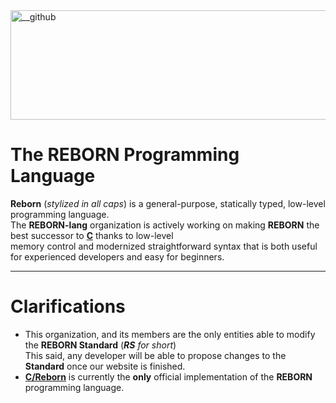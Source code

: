 <img width="700" height="175" alt="__github" src="https://github.com/user-attachments/assets/aeac007c-e69b-4bdd-9c6d-498ec9825446" />

# The REBORN Programming Language
**Reborn** (_stylized in all caps_) is a general-purpose, statically typed, low-level programming language. \
The **REBORN-lang** organization is actively working on making **REBORN** the best successor to [**C**](https://www.c-language.org/) thanks to low-level \
memory control and modernized straightforward syntax that is both useful for experienced developers and easy for beginners.

---

# Clarifications
* This organization, and its members are the only entities able to modify the **REBORN Standard** (_**RS** for short_) \
  This said, any developer will be able to propose changes to the **Standard** once our website is finished.
* [**C/Reborn**](https://github.com/reborn-lang/creborn) is currently the **only** official implementation of the **REBORN** programming language.
